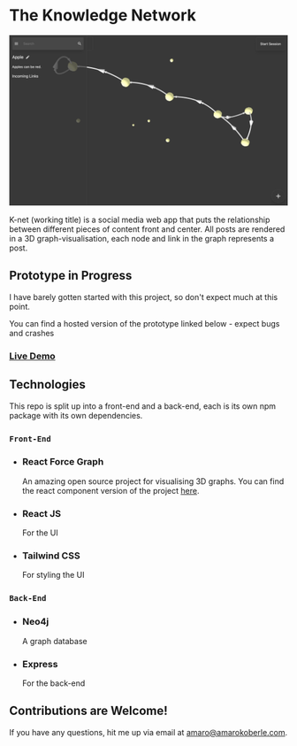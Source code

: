 # The Knowledge Network

![Prototype Screenshot](/readme-images/screenshot.png)

K-net (working title) is a social media web app that puts the relationship between different pieces of content front and center. All posts are rendered in a 3D graph-visualisation, each node and link in the graph represents a post.

## Prototype in Progress

I have barely gotten started with this project, so don't expect much at this point.

You can find a hosted version of the prototype linked below - expect bugs and crashes

### [Live Demo](https://quizzical-edison-523c55.netlify.app/)

## Technologies

This repo is split up into a front-end and a back-end, each is its own npm package with its own dependencies.

### `Front-End`

- ### React Force Graph

  An amazing open source project for visualising 3D graphs.
  You can find the react component version of the project [here](https://github.com/vasturiano/react-force-graph).

- ### React JS

  For the UI

- ### Tailwind CSS
  For styling the UI

### `Back-End`

- ### Neo4j

  A graph database

- ### Express
  For the back-end

## Contributions are Welcome!

If you have any questions, hit me up via email at amaro@amarokoberle.com.
